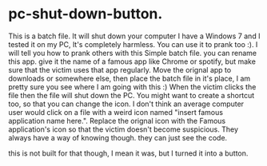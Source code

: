 # pc-shut-down-button.
This is a batch file. It will shut down your computer I have a Windows 7 and I tested it on my PC, It's completely harmless. 
You can use it to prank too :). I will tell you how to prank others with this Simple batch file.
you can rename this app. give it the name of a famous app like Chrome or spotify, but make sure that the victim uses that app regularly. Move the orignal app to downloads
or somewhere else, then place the batch file in it's place, I am pretty sure you see where I am going with this :) When the victim clicks the file then the file will shut down the PC.
You might want to create a shortcut too, so that you can change the icon. I don't think an average computer user would click on a file with a weird icon named "insert famous application name here.". Replace the orignal icon with the Famous application's icon so that the victim doesn't become suspicious. They always have a way of knowing though. they can just see the code.

this is not built for that though, I mean it was, but I turned it into a button.
